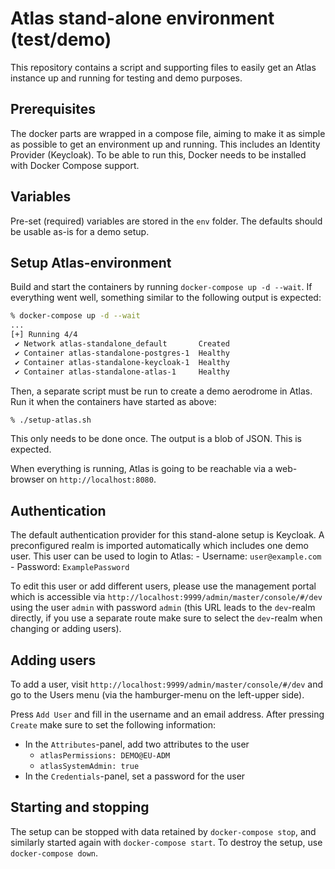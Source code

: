 # Atlas stand-alone environment (test/demo)

This repository contains a script and supporting files to easily get an Atlas
instance up and running for testing and demo purposes.

## Prerequisites

The docker parts are wrapped in a compose file, aiming to make it as simple as
possible to get an environment up and running. This includes an Identity
Provider (Keycloak). To be able to run this, Docker needs to be installed with
Docker Compose support.

## Variables

Pre-set (required) variables are stored in the `env` folder. The defaults
should be usable as-is for a demo setup.

## Setup Atlas-environment

Build and start the containers by running `docker-compose up -d --wait`. If
everything went well, something similar to the following output is expected:

```bash
% docker-compose up -d --wait
...
[+] Running 4/4
 ✔ Network atlas-standalone_default       Created
 ✔ Container atlas-standalone-postgres-1  Healthy
 ✔ Container atlas-standalone-keycloak-1  Healthy
 ✔ Container atlas-standalone-atlas-1     Healthy
 ```

Then, a separate script must be run to create a demo aerodrome in Atlas. Run it
when the containers have started as above:

```bash
% ./setup-atlas.sh
```

This only needs to be done once. The output is a blob of JSON. This is
expected.

When everything is running, Atlas is going to be reachable via a web-browser on
`http://localhost:8080`.

## Authentication

The default authentication provider for this stand-alone setup is Keycloak.
A preconfigured realm is imported automatically which includes one demo
user. This user can be used to login to Atlas:
    - Username: `user@example.com`
    - Password: `ExamplePassword`

To edit this user or add different users, please use the management portal
which is accessible via `http://localhost:9999/admin/master/console/#/dev`
using the user `admin` with password  `admin` (this URL leads to the
`dev`-realm directly, if you use a separate route make sure to select the
`dev`-realm when changing or adding users).

## Adding users

To add a user, visit `http://localhost:9999/admin/master/console/#/dev` and go
to the Users menu (via the hamburger-menu on the left-upper side).

Press `Add User` and fill in the username and an email address. After pressing
`Create` make sure to set the following information:
- In the `Attributes`-panel, add two attributes to the user
    - `atlasPermissions: DEMO@EU-ADM`
    - `atlasSystemAdmin: true`
- In the `Credentials`-panel, set a password for the user

## Starting and stopping

The setup can be stopped with data retained by `docker-compose stop`, and
similarly started again with `docker-compose start`. To destroy the setup,
use `docker-compose down`.
